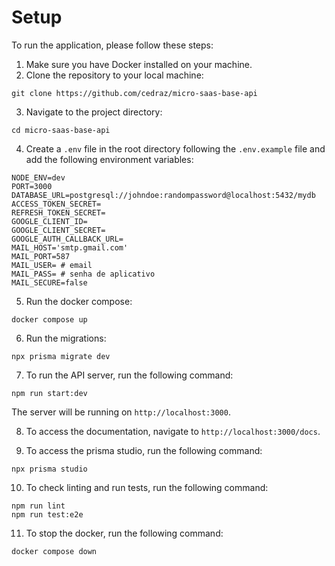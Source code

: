 # Setup

To run the application, please follow these steps:
1. Make sure you have Docker installed on your machine.
2. Clone the repository to your local machine:

  ```shell
  git clone https://github.com/cedraz/micro-saas-base-api
  ```

3. Navigate to the project directory:

  ```shell
  cd micro-saas-base-api
  ```

4. Create a `.env` file in the root directory following the `.env.example` file and add the following environment variables:

  ```plaintext
  NODE_ENV=dev
  PORT=3000
  DATABASE_URL=postgresql://johndoe:randompassword@localhost:5432/mydb
  ACCESS_TOKEN_SECRET=
  REFRESH_TOKEN_SECRET=
  GOOGLE_CLIENT_ID=
  GOOGLE_CLIENT_SECRET=
  GOOGLE_AUTH_CALLBACK_URL=
  MAIL_HOST='smtp.gmail.com'
  MAIL_PORT=587
  MAIL_USER= # email
  MAIL_PASS= # senha de aplicativo
  MAIL_SECURE=false
  ```

5. Run the docker compose:

  ```shell
  docker compose up
  ```

6. Run the migrations:

  ```shell
  npx prisma migrate dev
  ```

7. To run the API server, run the following command:

  ```shell
  npm run start:dev
  ```

  The server will be running on `http://localhost:3000`.

8. To access the documentation, navigate to `http://localhost:3000/docs`.

9. To access the prisma studio, run the following command:

  ```shell
  npx prisma studio
  ```

10. To check linting and run tests, run the following command:

  ```shell
  npm run lint
  npm run test:e2e
  ```

11. To stop the docker, run the following command:

  ```shell
  docker compose down
  ```


